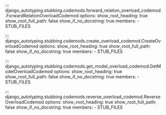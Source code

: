 ::: django_autotyping.stubbing.codemods.forward_relation_overload_codemod.ForwardRelationOverloadCodemod
    options:
        show_root_heading: true
        show_root_full_path: false
        show_if_no_docstring: true
        members:
            - STUB_FILES

::: django_autotyping.stubbing.codemods.create_overload_codemod.CreateOverloadCodemod
    options:
        show_root_heading: true
        show_root_full_path: false
        show_if_no_docstring: true
        members:
            - STUB_FILES

::: django_autotyping.stubbing.codemods.get_model_overload_codemod.GetModelOverloadCodemod
    options:
        show_root_heading: true
        show_root_full_path: false
        show_if_no_docstring: true
        members:
            - STUB_FILES

::: django_autotyping.stubbing.codemods.reverse_overload_codemod.ReverseOverloadCodemod
    options:
        show_root_heading: true
        show_root_full_path: false
        show_if_no_docstring: true
        members:
            - STUB_FILES
